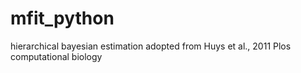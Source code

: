 # mfit_python

hierarchical bayesian estimation  adopted from Huys et al., 2011 Plos computational biology
